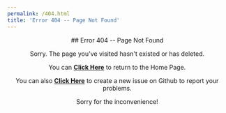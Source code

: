 ```yaml
---
permalink: /404.html
title: 'Error 404 -- Page Not Found'
---
```

<center>
 ## Error 404 -- Page Not Found

 Sorry. The page you've visited hasn't existed or has deleted.

 You can **[Click Here](https://mark-mtr.github.io/News "Click Here")** to return to the Home Page.
 
 You can also **[Click Here](https://github.com/Mark-MTR/News/issues/new "Click Here")** to create a new issue on Github to report your problems.
 
 Sorry for the inconvenience!
</center>

